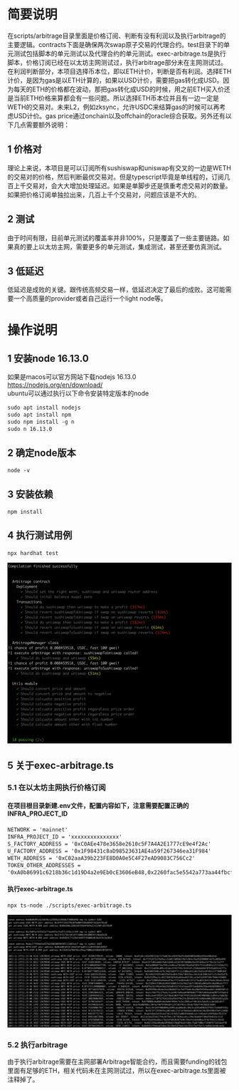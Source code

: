 # 简要说明
在scripts/arbitrage目录里面是价格订阅、判断有没有利润以及执行arbitrage的主要逻辑。contracts下面是确保两次swap原子交易的代理合约。test目录下的单元测试包括脚本的单元测试以及代理合约的单元测试。exec-arbitrage.ts是执行脚本，价格订阅已经在以太坊主网测试过，执行arbitrage部分未在主网测试过。在利润判断部分，本项目选择币本位，即以ETH计价，判断是否有利润。选择ETH计价，是因为gas是以ETH计算的，如果以USD计价，需要把gas转化成USD。因为每天的ETH的价格都在波动，那把gas转化成USD的时候，用之前ETH买入价还是当前ETH价格来算都会有一些问题。所以选择ETH币本位并且有一边一定是WETH的交易对。未来L2，例如zksync，允许USDC来结算gas的时候可以再考虑USD计价。gas price通过onchain以及offchain的oracle综合获取。另外还有以下几点需要额外说明：
## 1 价格对
理论上来说，本项目是可以订阅所有sushiswap和uniswap有交叉的一边是WETH的交易对的价格，然后判断最优交易对。但是typescript毕竟是单线程的，订阅几百上千交易对，会大大增加处理延迟。如果是单脚步还是慎重考虑交易对的数量。如果把价格订阅单独拉出来，几百上千个交易对，问题应该是不大的。
## 2 测试
由于时间有限，目前单元测试的覆盖率并非100%，只是覆盖了一些主要链路。如果真的要上以太坊主网，需要更多的单元测试，集成测试，甚至还要仿真测试。
## 3 低延迟
低延迟是成败的关键。跟传统高频交易一样，低延迟决定了最后的成败。这可能需要一个高质量的provider或者自己运行一个light node等。


# 操作说明
## 1 安装node 16.13.0
如果是macos可以官方网站下载nodejs 16.13.0 https://nodejs.org/en/download/ \
ubuntu可以通过执行以下命令安装特定版本的node
```shell
sudo apt install nodejs
sudo apt install npm
sudo npm install -g n
sudo n 16.13.0
```
## 2 确定node版本
```
node -v
```
## 3 安装依赖
```
npm install
```
## 4 执行测试用例
```
npx hardhat test
```
![执行结果](images/hardhat_test_result.png)
## 5 关于exec-arbitrage.ts
### 5.1 在以太坊主网执行价格订阅
#### 在项目根目录新建.env文件，配置内容如下，注意需要配置正确的INFRA_PROJECT_ID
```
NETWORK = 'mainnet'
INFRA_PROJECT_ID = 'xxxxxxxxxxxxxxx'
S_FACTORY_ADDRESS = '0xC0AEe478e3658e2610c5F7A4A2E1777cE9e4f2Ac'
U_FACTORY_ADDRESS = '0x1F98431c8aD98523631AE4a59f267346ea31F984'
WETH_ADDRESS = '0xC02aaA39b223FE8D0A0e5C4F27eAD9083C756Cc2'
TOKEN_OTHER_ADDRESSES = '0xA0b86991c6218b36c1d19D4a2e9Eb0cE3606eB48,0x2260fac5e5542a773aa44fbcfedf7c193bc2c599,0xdac17f958d2ee523a2206206994597c13d831ec7'
```
#### 执行exec-arbitrage.ts
```
npx ts-node ./scripts/exec-arbitrage.ts
```
![订阅结果](images/subscribe_prices.png)
### 5.2 执行arbitrage
由于执行arbitrage需要在主网部署Arbitrage智能合约，而且需要funding的钱包里面有足够的ETH，相关代码未在主网测试过，所以在exec-arbitrage.ts里面被注释掉了。
